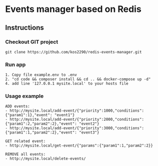# Events manager based on Redis

## Instructions

### Checkout GIT project
```
git clone https://github.com/kos2290/redis-events-manager.git
```

### Run app

```
1. Copy file example.env to .env
2. "cd code && composer install && cd .. && docker-compose up -d"
4. add line '127.0.0.1 mysite.local' to your hosts file
```

### Usage example

```
ADD events:
- http://mysite.local/add-event/{"priority":1000,"conditions":{"param1":1},"event": "event1"}
- http://mysite.local/add-event/{"priority":2000,"conditions":{"param1":2,"param2":2},"event": "event2"}
- http://mysite.local/add-event/{"priority":3000,"conditions":{"param1":1,"param2":2},"event": "event3"}

GET related event:
- http://mysite.local/get-event/{"params":{"param1":1,"param2":2}}

REMOVE all events:
- http://mysite.local/delete-events/
```
